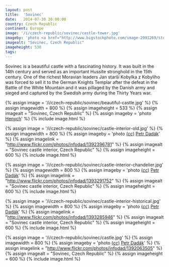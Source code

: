 ```yaml
---
layout: post
title:  'Sovinec'
date:   2014-07-30 20:00:00
country: Czech Republic
continent: Europe
image: '/i/czech-republic/sovinec/castle-tower.jpg'
imageby: 'photo <a href="http://www.bigstockphoto.com/image-2991269/stock-photo-castle-of-the-holy-order">siloto</a>'
imagealt: "Sovinec, Czech Republic"
imageheight: 530
tags:
---
```

Sovinec is a beautiful castle with a fascinating history. It was built in the 14th century and served as an important Hussite stronghold in the 15th century. One of the richest Moravian leaders Jan starší Kobylka z Kobylího was forced to sell it to the German Knights Templar after the defeat in the Battle of the White Mountain and it was pillaged by the Danish army and sieged and captured by the Swedish army during the Thirty Years war.

<!-- img -->
{% assign image = '/i/czech-republic/sovinec/beautiful-castle.jpg' %}
{% assign imagewidth = 800 %}
{% assign imageheight = 533 %}
{% assign imagealt = "Sovinec, Czech Republic" %}
{% assign imageby = 'photo <a href="http://commons.wikimedia.org/wiki/File:Hrad_Sovinec.jpg">Henych</a>' %}
{% include image.html %}

{% assign image = '/i/czech-republic/sovinec/castle-interior-old.jpg' %}
{% assign imagewidth = 800 %}
{% assign imageby = 'photo <a title="License: Attribution-ShareAlike 2.0 Generic" href="https://creativecommons.org/licenses/by-sa/2.0/">(<em>cc</em>)</a> <a href="http://www.flickr.com/photos/infodad/1392396781">Petr Dadák</a>' %}
{% assign imagelink = "http://www.flickr.com/photos/infodad/1392396781" %}
{% assign imagealt = "Sovinec castle interior, Czech Republic" %}
{% assign imageheight = 600 %}
{% include image.html %}

{% assign image = '/i/czech-republic/sovinec/castle-interior-chandelier.jpg' %}
{% assign imagewidth = 800 %}
{% assign imageby = 'photo <a title="License: Attribution-ShareAlike 2.0 Generic" href="https://creativecommons.org/licenses/by-sa/2.0/">(<em>cc</em>)</a> <a href="http://www.flickr.com/photos/infodad/1393291752">Petr Dadák</a>' %}
{% assign imagelink = "http://www.flickr.com/photos/infodad/1393291752" %}
{% assign imagealt = "Sovinec castle interior, Czech Republic" %}
{% assign imageheight = 600 %}
{% include image.html %}

{% assign image = '/i/czech-republic/sovinec/castle-interior-historical.jpg' %}
{% assign imagewidth = 800 %}
{% assign imageby = 'photo <a title="License: Attribution-ShareAlike 2.0 Generic" href="https://creativecommons.org/licenses/by-sa/2.0/">(<em>cc</em>)</a> <a href="http://www.flickr.com/photos/infodad/1393285946">Petr Dadák</a>' %}
{% assign imagelink = "http://www.flickr.com/photos/infodad/1393285946" %}
{% assign imagealt = "Sovinec castle interior, Czech Republic" %}
{% assign imageheight = 600 %}
{% include image.html %}

{% assign image = '/i/czech-republic/sovinec/castle.jpg' %}
{% assign imagewidth = 800 %}
{% assign imageby = 'photo <a title="License: Attribution-ShareAlike 2.0 Generic" href="https://creativecommons.org/licenses/by-sa/2.0/">(<em>cc</em>)</a> <a href="http://www.flickr.com/photos/infodad/1392063505">Petr Dadák</a>' %}
{% assign imagelink = "http://www.flickr.com/photos/infodad/1392063505" %}
{% assign imagealt = "Sovinec, Czech Republic" %}
{% assign imageheight = 600 %}
{% include image.html %}